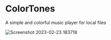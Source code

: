 # ColorTones
A simple and colorful music player for local files

![Screenshot 2023-02-23 183718](https://user-images.githubusercontent.com/22096766/220986131-20dfcfd9-d5cc-4199-9df3-88429057f74e.png)
